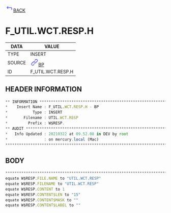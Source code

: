 <img src="../.resources/themes/unicons-line-6563ff/corner-up-left-alt.svg" alt="BACK" width="25" />[BACK](../DOCS/BP.md)  
# F_UTIL.WCT.RESP.H  
|DATA|VALUE|
| --- | --- |
|TYPE|INSERT|
|SOURCE|<img src="../.resources/themes/unicons-line-6563ff/link.svg" alt="BP" width="25" />[BP](../DOCS/BP.md)|
|ID|F_UTIL.WCT.RESP.H|
    
    
## HEADER INFORMATION  
```javascript
** INFORMATION ****************************************************************
*    Insert Name : F_UTIL.WCT.RESP.H - BP
*           Type : INSERT
*       Filename : UTIL.WCT.RESP
*         Prefix : W$RESP.
** AUDIT **********************************************************************
*   Info Updated : 20210322 at 09.52.08 in DEV by root
*                : on mercury.local (Mac)
*******************************************************************************
```
## BODY  
```javascript
*******************************************************************************
equate W$RESP.FILE.NAME to "UTIL.WCT.RESP"
equate W$RESP.FILENAME to "UTIL.WCT.RESP"
equate W$RESP.CONTENT to 1
equate W$RESP.CONTENT$LEN to "15"
equate W$RESP.CONTENT$MASK to ""
equate W$RESP.CONTENT$LABEL to ""
```
